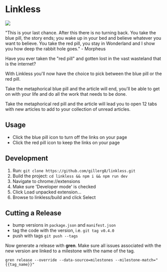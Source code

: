 # Linkless

![](src/images/morpheus.png)

"This is your last chance. After this there is no turning back. You take the blue pill, the story ends; you wake up in your bed and believe whatever you want to believe. You take the red pill, you stay in Wonderland and I show you how deep the rabbit hole goes." - Morpheus

Have you ever taken the "red pill" and gotten lost in the vast wasteland that is the internet?

With Linkless you'll now have the choice to pick between the blue pill or the red pill.

Take the metaphorical blue pill and the article will end, you'll be able to get on with your life and do all the work that needs to be done.

Take the metaphorical red pill and the article will lead you to open 12 tabs with new articles to add to your collection of unread articles.

## Usage

- Click the blue pill icon to turn off the links on your page
- Click the red pill icon to keep the links on your page

## Development

1. Run: `git clone https://github.com/gillerg8/linkless.git`
2. Build the project: `cd linkless && npm i && npm run dev`
2. Navigate to chrome://extensions
3. Make sure 'Developer mode' is checked
4. Click Load unpacked extension...
5. Browse to linkless/build and click Select

## Cutting a Release

- bump versions in `package.json` and `manifest.json`
- tag the code with the version, i.e. `git tag v0.4.0`
- push with tags `git push --tags`

Now generate a release with **gren**. Make sure all issues associated with the new version are linked to a milestone
with the name of the tag.

```
gren release --override --data-source=milestones --milestone-match="{{tag_name}}"
```
